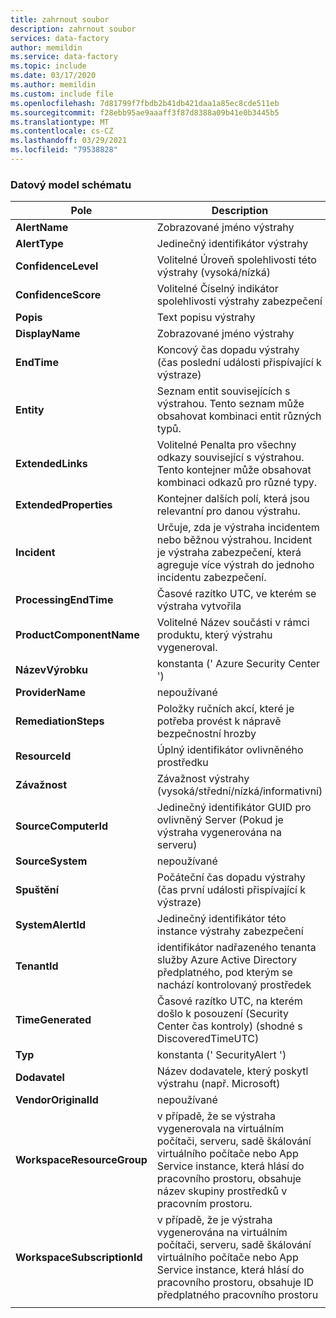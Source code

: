 ```yaml
---
title: zahrnout soubor
description: zahrnout soubor
services: data-factory
author: memildin
ms.service: data-factory
ms.topic: include
ms.date: 03/17/2020
ms.author: memildin
ms.custom: include file
ms.openlocfilehash: 7d81799f7fbdb2b41db421daa1a85ec8cde511eb
ms.sourcegitcommit: f28ebb95ae9aaaff3f87d8388a09b41e0b3445b5
ms.translationtype: MT
ms.contentlocale: cs-CZ
ms.lasthandoff: 03/29/2021
ms.locfileid: "79538828"
---
```

### <a name="the-data-model-of-the-schema"></a>Datový model schématu

|Pole|Description|
|----|----|
|**AlertName**|Zobrazované jméno výstrahy|
|**AlertType**|Jedinečný identifikátor výstrahy|
|**ConfidenceLevel**|Volitelné Úroveň spolehlivosti této výstrahy (vysoká/nízká)|
|**ConfidenceScore**|Volitelné Číselný indikátor spolehlivosti výstrahy zabezpečení|
|**Popis**|Text popisu výstrahy|
|**DisplayName**|Zobrazované jméno výstrahy|
|**EndTime**|Koncový čas dopadu výstrahy (čas poslední události přispívající k výstraze)|
|**Entity**|Seznam entit souvisejících s výstrahou. Tento seznam může obsahovat kombinaci entit různých typů.|
|**ExtendedLinks**|Volitelné Penalta pro všechny odkazy související s výstrahou. Tento kontejner může obsahovat kombinaci odkazů pro různé typy.|
|**ExtendedProperties**|Kontejner dalších polí, která jsou relevantní pro danou výstrahu.|
|**Incident**|Určuje, zda je výstraha incidentem nebo běžnou výstrahou. Incident je výstraha zabezpečení, která agreguje více výstrah do jednoho incidentu zabezpečení.|
|**ProcessingEndTime**|Časové razítko UTC, ve kterém se výstraha vytvořila|
|**ProductComponentName**|Volitelné Název součásti v rámci produktu, který výstrahu vygeneroval.|
|**NázevVýrobku**|konstanta (' Azure Security Center ')|
|**ProviderName**|nepoužívané|
|**RemediationSteps**|Položky ručních akcí, které je potřeba provést k nápravě bezpečnostní hrozby|
|**ResourceId**|Úplný identifikátor ovlivněného prostředku|
|**Závažnost**|Závažnost výstrahy (vysoká/střední/nízká/informativní)|
|**SourceComputerId**|Jedinečný identifikátor GUID pro ovlivněný Server (Pokud je výstraha vygenerována na serveru)|
|**SourceSystem**|nepoužívané|
|**Spuštění**|Počáteční čas dopadu výstrahy (čas první události přispívající k výstraze)|
|**SystemAlertId**|Jedinečný identifikátor této instance výstrahy zabezpečení|
|**TenantId**|identifikátor nadřazeného tenanta služby Azure Active Directory předplatného, pod kterým se nachází kontrolovaný prostředek|
|**TimeGenerated**|Časové razítko UTC, na kterém došlo k posouzení (Security Center čas kontroly) (shodné s DiscoveredTimeUTC)|
|**Typ**|konstanta (' SecurityAlert ')|
|**Dodavatel**|Název dodavatele, který poskytl výstrahu (např. Microsoft)|
|**VendorOriginalId**|nepoužívané|
|**WorkspaceResourceGroup**|v případě, že se výstraha vygenerovala na virtuálním počítači, serveru, sadě škálování virtuálního počítače nebo App Service instance, která hlásí do pracovního prostoru, obsahuje název skupiny prostředků v pracovním prostoru.|
|**WorkspaceSubscriptionId**|v případě, že je výstraha vygenerována na virtuálním počítači, serveru, sadě škálování virtuálního počítače nebo App Service instance, která hlásí do pracovního prostoru, obsahuje ID předplatného pracovního prostoru|
|||
